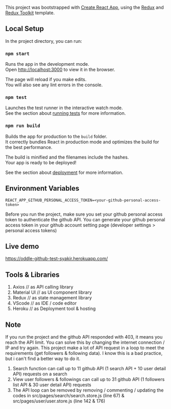 This project was bootstrapped with [Create React App](https://github.com/facebook/create-react-app), using the [Redux](https://redux.js.org/) and [Redux Toolkit](https://redux-toolkit.js.org/) template.

## Local Setup

In the project directory, you can run:

### `npm start`

Runs the app in the development mode.<br />
Open [http://localhost:3000](http://localhost:3000) to view it in the browser.

The page will reload if you make edits.<br />
You will also see any lint errors in the console.

### `npm test`

Launches the test runner in the interactive watch mode.<br />
See the section about [running tests](https://facebook.github.io/create-react-app/docs/running-tests) for more information.

### `npm run build`

Builds the app for production to the `build` folder.<br />
It correctly bundles React in production mode and optimizes the build for the best performance.

The build is minified and the filenames include the hashes.<br />
Your app is ready to be deployed!

See the section about [deployment](https://facebook.github.io/create-react-app/docs/deployment) for more information.

## Environment Variables

`REACT_APP_GITHUB_PERSONAL_ACCESS_TOKEN=<your-github-personal-access-token>`

Before you run the project, make sure you set your github personal access token to authenticate the github API.
You can generate your github personal access token in your github account setting page (developer settings > personal access tokens)

## Live demo 

https://oddle-github-test-syakir.herokuapp.com/


## Tools & Libraries

1. Axios // as API calling library
2. Material UI // as UI component library
3. Redux // as state management library
4. VScode // as IDE / code editor
5. Heroku // as Deployment tool & hosting

## Note

If you run the project and the github API responded with 403, it means you reach the API limit. You can solve this by changing the internet connection / IP and try again.
This project make a lot of API request in a loop to meet the requirements (get followers & following data). I know this is a bad practice, but i can't find a better way to do it.
1. Search function can call up to 11 github API (1 search API + 10 user detail API) requests on a search
2. View user followers & followings can call up to 31 github API (1 followers list API & 30 user detail API) requests
3. The API loop can be removed by removing / commenting / updating the codes in src/pages/search/search.store.js (line 67) & src/pages/user/user.store.js (line 142 & 176)
